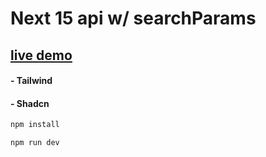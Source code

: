 # Next 15 api w/ searchParams 
## [live demo](https://next-cars-jade.vercel.app/)

#### - Tailwind
#### - Shadcn

```bash
npm install
```

```bash
npm run dev
```